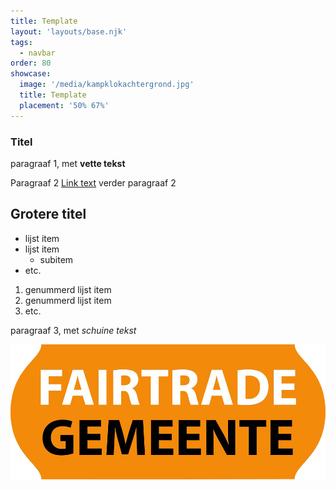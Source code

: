 ```yaml
---
title: Template
layout: 'layouts/base.njk'
tags:
  - navbar
order: 80
showcase: 
  image: '/media/kampklokachtergrond.jpg'
  title: Template
  placement: '50% 67%'
---
```


### Titel

paragraaf 1, met **vette tekst**

Paragraaf 2 [Link text](https://iets) verder paragraaf 2

## Grotere titel

* lijst item
* lijst item
  * subitem
* etc.

1. genummerd lijst item
2. genummerd lijst item
3. etc.

paragraaf 3, met *schuine tekst*

![afbeelding](/media/fairtrade.png)